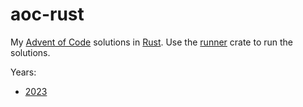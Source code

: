 # aoc-rust

My [Advent of Code](https://adventofcode.com/) solutions in [Rust](https://www.rust-lang.org/). Use the [runner](./crates/runner) crate to run the solutions.

Years:
- [2023](./crates/twenty-three)
